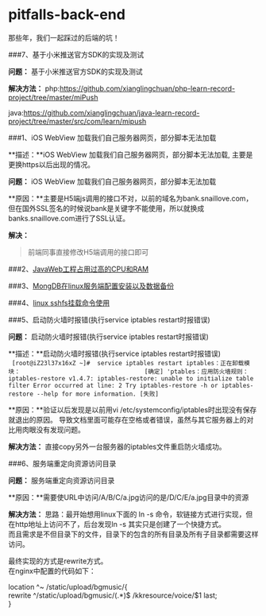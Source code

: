 # pitfalls-back-end
那些年，我们一起踩过的后端的坑！


###7、基于小米推送官方SDK的实现及测试

**问题：** 基于小米推送官方SDK的实现及测试

**解决方法：** 
</strong>php:</strong>https://github.com/xianglingchuan/php-learn-record-project/tree/master/miPush

</strong>java:</strong>https://github.com/xianglingchuan/java-learn-record-project/tree/master/src/com/learn/mipush



###1、iOS WebView 加载我们自己服务器网页，部分脚本无法加载

**描述：**iOS WebView 加载我们自己服务器网页，部分脚本无法加载, 主要是更换https以后出现的情况。   

**问题：** iOS WebView 加载我们自己服务器网页，部分脚本无法加载

**原因：**主要是H5端js调用的接口不对，以前的域名为bank.snaillove.com，但在国外SSL签名的时候说bank是关键字不能使用，所以就换成banks.snaillove.com进行了SSL认证。   

**解决：**   
>前端同事直接修改H5端调用的接口即可

###2、[JavaWeb工程占用过高的CPU和RAM](https://github.com/JauYang/pitfalls-back-end/blob/master/JauYang/JavaWeb%E5%B7%A5%E7%A8%8B%E5%8D%A0%E7%94%A8%E8%BF%87%E9%AB%98%E7%9A%84CPU%E5%92%8CRAM.md)

###3、[MongDB在linux服务端配置安装以及数据备份](https://github.com/xianglingchuan/pitfalls-back-end/blob/master/mongodb-install/mongodb%E5%9C%A8linux%E7%8E%AF%E5%A2%83%E4%B8%8B%E5%AE%89%E8%A3%85%E9%85%8D%E7%BD%AE.md)

###4、[linux sshfs挂载命令使用](https://github.com/xianglingchuan/pitfalls-back-end/blob/master/sshfs/sshfs%E6%8C%82%E8%BD%BD%E5%91%BD%E4%BB%A4%E4%BD%BF%E7%94%A8.md)

###5、启动防火墙时报错(执行service iptables restart时报错误)

**问题：** 启动防火墙时报错(执行service iptables restart时报错误)

**描述：**启动防火墙时报错(执行service iptables restart时报错误)   
` 
[root@iZ23l37x16xZ ~]#  service iptables restart
iptables：正在卸载模块：                                   [确定]
'ptables：应用防火墙规则：iptables-restore v1.4.7: iptables-restore: unable to initialize table filter
Error occurred at line: 2
Try iptables-restore -h or iptables-restore --help for more information. [失败]
`

**原因：**验证以后发现是以前用vi /etc/systemconfig/iptables时出现没有保存就退出的原因。
导致文档里面可能存在空格或者错误，虽然与其它服务器上的对比用肉眼没有发现问题。

**解决方法：** 直接copy另外一台服务器的iptables文件重启防火墙成功。



###6、服务端重定向资源访问目录

**问题：** 服务端重定向资源访问目录

**原因：**需要使URL中访问/A/B/C/a.jpg访问的是/D/C/E/a.jpg目录中的资源

**解决方法：** 
思路：最开始想用linux下面的 ln -s 命令，软链接方式进行实现，但在http地址上访问不了，后台发现ln -s 其实只是创建了一个快捷方式。<BR>
而且需求是不但目录下的文件，目录下的包含的所有目录及所有子目录都需要这样访问。<BR>

最终实现的方式是rewrite方式。<BR>
在nginx中配置的代码如下：<BR>

 location ^~ /static/upload/bgmusic/{<BR>
    rewrite ^/static/upload/bgmusic/(.*)$ /kkresource/voice/$1 last;<BR>
 }<BR>
